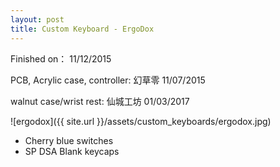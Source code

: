 ```yaml
---
layout: post
title: Custom Keyboard - ErgoDox
---
```


Finished on： 11/12/2015

PCB, Acrylic case, controller: 幻草零 11/07/2015

walnut case/wrist rest: 仙城工坊 01/03/2017

![ergodox]({{ site.url }}/assets/custom_keyboards/ergodox.jpg)

* Cherry blue switches
* SP DSA Blank keycaps
